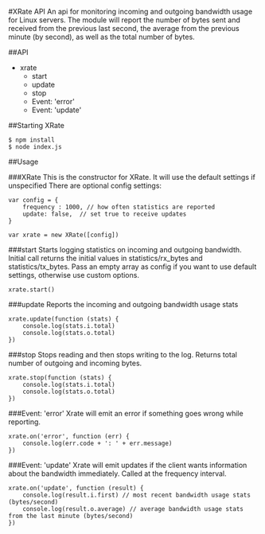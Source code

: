 #XRate API
An api for monitoring incoming and outgoing bandwidth usage for Linux servers. The module will report the number of bytes sent and received from the previous last second, the average from the previous minute (by second), as well as the total number of bytes. 


##API
 - xrate
	 - start
     - update 
	 - stop
     - Event: 'error'
	 - Event: 'update'
	 



##Starting XRate

	$ npm install
 	$ node index.js


##Usage 


###XRate
This is the constructor for XRate. It will use the default settings if unspecified
There are optional config settings:

	var config = {
	    frequency : 1000, // how often statistics are reported
	    update: false,  // set true to receive updates
	}

	var xrate = new XRate([config])



###start
Starts logging statistics on incoming and outgoing bandwidth. Initial call returns the initial values in statistics/rx_bytes and statistics/tx_bytes. Pass an empty array as config if you want to use default settings, otherwise use custom options. 

    xrate.start() 


###update 
Reports the incoming and outgoing bandwidth usage stats

    xrate.update(function (stats) {
        console.log(stats.i.total)
        console.log(stats.o.total)
    })



###stop 
Stops reading and then stops writing to the log. Returns total number of outgoing and incoming bytes.

    xrate.stop(function (stats) {
        console.log(stats.i.total)
        console.log(stats.o.total)
    })


###Event: 'error' 
Xrate will emit an error if something goes wrong while reporting. 

    xrate.on('error', function (err) {
	    console.log(err.code + ': ' + err.message)
    })


###Event: 'update' 
Xrate will emit updates if the client wants information about the bandwidth immediately. Called at the frequency interval. 

    xrate.on('update', function (result) {
	    console.log(result.i.first) // most recent bandwidth usage stats (bytes/second)
		console.log(result.o.average) // average bandwidth usage stats from the last minute (bytes/second)
    })









